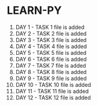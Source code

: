 # LEARN-PY

1. DAY 1 - TASK 1 file is added 
2. DAY 2 - TASK 2 file is added 
3. DAY 3 - TASK 3 file is added
4. DAY 4 - TASK 4 file is added 
5. DAY 5 - TASK 5 file is added 
6. DAY 6 - TASK 6 file is added 
7. DAY 7 - TASK 7 file is added 
8. DAY 8 - TASK 8 file is added 
9. DAY 9 - TASK 9 file is added 
10. DAY 10 - TASK 10 file is added 
11. DAY 11 - TASK 11 file is added 
12. DAY 12 - TASK 12 file is added 
